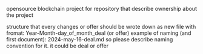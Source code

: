 opensource blockchain project for repository that describe ownership about the project


structure that every changes or offer should be wrote down as new file with fromat: Year-Month-day_of_month_deal (or offer) 
example of naming (and first document):  2024-may-16-deal.md so please describe naming convention for it. it could be deal or offer



